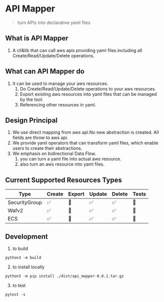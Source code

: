 # API Mapper
> turn APIs into declarative yaml files

## What is API Mapper
1. A cli&lib that can call aws apis providing yaml files.including all Create/Read/Update/Delete operations.

## What can API Mapper do
1. It can be used to manage your aws resources.
   1. Do Create/Read/Update/Delete operations to your aws resources.
   2. Export existing aws resources into yaml files that can be managed by the tool.
   3. Referencing other resources in yaml.

## Design Principal
1. We use direct mapping from aws api.No new abstraction is created. All fields are throw to aws api.
2. We provide yaml operators that can transform yaml files, which enable users to create their abstractions.
3. We emphasis on bidirectional Data Flow.
   1. you can turn a yaml file into actual aws resource.
   2. also turn an aws resource into yaml files.

## Current Supported Resources Types
| Type          | Create | Export | Update | Delete | Tests |
| ------------- | ------ | ------ | ------ | ------ | ----- |
| SecurityGroup | ✅      | 📝      | ✅      | ✅      | 📝     |
| Wafv2         | ✅      | 📝      | ✅      | ✅      | 📝     |
| ECS           | ✅      | 📝      | ✅      | ✅      | 📝     |

## Development

1. to build

`python3 -m build`

2. to install locally

`python3 -m pip install ./dist/api_mapper-0.0.1.tar.gz`

3. to test

`pytest -s`